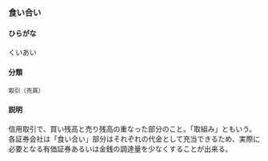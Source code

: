 <div style="display:none;">

## [あ行](securities-terms?id=あ行)
## [か行](securities-terms?id=か行)

</div>

### 食い合い

#### ひらがな

くいあい

#### 分類

`取引（売買）`

#### 説明

信用取引で、買い残高と売り残高の重なった部分のこと。「取組み」ともいう。各証券会社は「食い合い」部分はそれぞれの代金として充当できるため、実際に必要となる有価証券あるいは金銭の調達量を少なくすることが出来る。

<div style="display:none;">

## [さ行](securities-terms?id=さ行)
## [た行](securities-terms?id=た行)
## [な行](securities-terms?id=な行)
## [は行](securities-terms?id=は行)
## [ま行](securities-terms?id=ま行)
## [や行](securities-terms?id=や行)
## [ら行](securities-terms?id=ら行)
## [わ行](securities-terms?id=わ行)
## [英数字・記号](securities-terms?id=英数字・記号)

</div>

